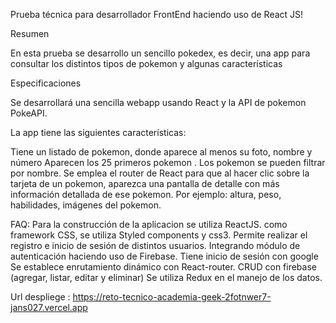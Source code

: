 

Prueba técnica para desarrollador FrontEnd haciendo uso de React JS!




Resumen


En esta prueba se  desarrollo un sencillo pokedex, es decir, una app para consultar los distintos tipos de pokemon y algunas características

Especificaciones

Se desarrollará una sencilla webapp usando React y la API de pokemon PokeAPI.  

La app tiene las siguientes características:

Tiene un listado de pokemon, donde aparece al menos su foto, nombre y número 
Aparecen los 25 primeros pokemon .
Los pokemon se pueden filtrar por nombre.
Se emplea el router de React para que al hacer clic sobre la tarjeta de un pokemon, aparezca una pantalla de detalle con más información detallada de ese pokemon. Por ejemplo: altura, peso, habilidades, imágenes del pokemon.


FAQ:
Para la construcción de la aplicacion se utiliza ReactJS.
como framework CSS, se utiliza Styled components y css3.
Permite realizar el registro e inicio de sesión de distintos usuarios. Integrando módulo de autenticación haciendo uso de Firebase.
Tiene inicio de sesión con google
Se establece enrutamiento dinámico con React-router.
CRUD con firebase (agregar, listar, editar y eliminar)
Se utiliza Redux en el manejo de los datos.

Url despliege : https://reto-tecnico-academia-geek-2fotnwer7-jans027.vercel.app
